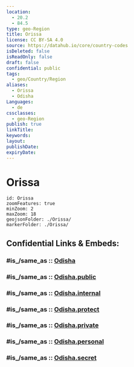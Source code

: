 ```yaml
---
location:
  - 20.2
  - 84.5
type: geo-Region
title: Orissa
license: CC BY-SA 4.0
source: https://datahub.io/core/country-codes
isDeleted: false
isReadOnly: false
draft: false
confidential: public
tags:
  - geo/Country/Region
aliases:
  - Orissa
  - Odisha
Languages:
  - de
cssclasses:
  - geo-Region
publish: true
linkTitle: 
keywords: 
layout: 
publishDate: 
expiryDate:
---
```


# Orissa

```leaflet
id: Orissa
zoomFeatures: true 
minZoom: 2 
maxZoom: 18
geojsonFolder: ./Orissa/
markerFolder: ./Orissa/
```


## Confidential Links & Embeds: 

### #is_/same_as :: [Odisha](/_Standards/Earth/Continent/Asia/Indian_Subcontinent/India/States~India/Odisha.md) 

### #is_/same_as :: [Odisha.public](/_public/Earth/Continent/Asia/Indian_Subcontinent/India/States~India/Odisha.public.md) 

### #is_/same_as :: [Odisha.internal](/_internal/Earth/Continent/Asia/Indian_Subcontinent/India/States~India/Odisha.internal.md) 

### #is_/same_as :: [Odisha.protect](/_protect/Earth/Continent/Asia/Indian_Subcontinent/India/States~India/Odisha.protect.md) 

### #is_/same_as :: [Odisha.private](/_private/Earth/Continent/Asia/Indian_Subcontinent/India/States~India/Odisha.private.md) 

### #is_/same_as :: [Odisha.personal](/_personal/Earth/Continent/Asia/Indian_Subcontinent/India/States~India/Odisha.personal.md) 

### #is_/same_as :: [Odisha.secret](/_secret/Earth/Continent/Asia/Indian_Subcontinent/India/States~India/Odisha.secret.md)

